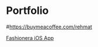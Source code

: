 # Portfolio
#https://buymeacoffee.com/rehmat

<a href='https://apps.apple.com/in/app/fashionera-dress-up-game/id1481441091'>Fashionera iOS App</a>
